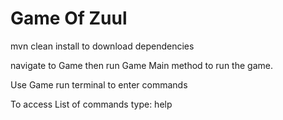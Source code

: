 # Game Of Zuul

mvn clean install to download dependencies

navigate to Game then run Game Main method to run the game.

Use Game run terminal to enter commands

To access List of commands type: help
